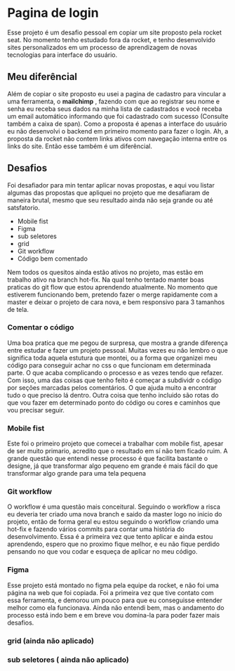# Pagina de login
Esse projeto é um desafio pessoal em copiar um site proposto pela rocket seat.
No momento tenho estudado fora da rocket, e tenho desenvolvido sites personalizados em um processo de aprendizagem de novas tecnologias para interface do usuário.
## Meu diferêncial 
Além de copiar o site proposto eu usei a pagina de cadastro para vincular a uma ferramenta, o **mailchimp** , fazendo com que ao registrar seu nome e senha eu receba seus dados na minha lista de cadastrados e você receba um email automático informando que foi cadastrado com sucesso (Consulte também a caixa de span).
Como a proposta é apenas a interface do usuário eu não desenvolvi o backend em primeiro momento para fazer o login.
Ah, a proposta da rocket não contem links ativos com navegação interna entre os links do site. Então esse também é um diferêncial.

## Desafios
Foi desafiador para min tentar aplicar novas propostas, e aqui vou listar algumas das propostas que apliquei no projeto que me desafiaram de maneira brutal, mesmo que seu resultado ainda não seja grande ou até satsfatorio.

- Mobile fist
- Figma
- sub seletores
- grid
- Git workflow
- Código bem comentado

Nem todos os quesitos ainda estão ativos no projeto, mas estão em trabalho ativo na branch hot-fix. Na qual tenho tentado manter boas praticas do git flow que estou aprendendo atualmente. No momento que estiverem funcionando bem, pretendo fazer o merge rapidamente com a master e deixar o projeto de cara nova, e bem responsivo para 3 tamanhos de tela.

### Comentar o código
Uma boa pratica que me pegou de surpresa, que mostra a grande diferença entre estudar e fazer um projeto pessoal. Muitas vezes eu não lembro o que significa toda aquela estutura que montei, ou a forma que organizei meu código para conseguir achar no css o que funcionam em determinada parte. O que acaba complicando o processo e as vezes tendo que refazer. 
Com isso, uma das coisas que tenho feito é começar a subdividr o código por seções marcadas pelos comentários. O que ajuda muito a encontrar tudo o que preciso lá dentro. 
Outra coisa que tenho incluido são rotas do que vou fazer em determinado ponto do código ou cores e caminhos que vou precisar seguir.

### Mobile fist
Este foi o primeiro projeto que comecei a trabalhar com mobile fist, apesar de ser muito primario, acredito que o resultado em sí não tem ficado ruim. A grande questão que entendi nesse processo é que facilita bastante o designe, já que transformar algo pequeno em grande é mais fácil do que transformar algo grande para uma tela pequena

### Git workflow 
O workflow é uma questão mais conceitural. Seguindo o workflow a risca eu deveria ter criado uma nova branch e saido da master logo no inicio do projeto, então de forma geral eu estou seguindo o workflow criando uma hot-fix e fazendo vários commits para contar uma história do desenvolvimento. Essa é a primeira vez que tento aplicar e ainda estou aprendendo, espero que no proximo fique melhor, e eu não fique perdido pensando no que vou codar e esqueça de aplicar no meu código.

### Figma
Esse projeto está montado no figma pela equipe da rocket, e não foi uma página na web que foi copiada. Foi a primeira vez que tive contato com essa ferramenta, e demorou um pouco para que eu conseguisse entender melhor como ela funcionava. Ainda não entendi bem, mas o andamento do processo está indo bem e em breve vou domina-la para poder fazer mais desafios.

### grid (ainda não aplicado)
### sub seletores ( ainda não aplicado)
